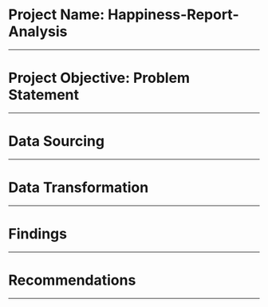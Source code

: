 # Project Name: Happiness-Report-Analysis


-------
# Project Objective: Problem Statement



---------
# Data Sourcing



------
# Data Transformation


-----
# Findings


-----
# Recommendations



-----
